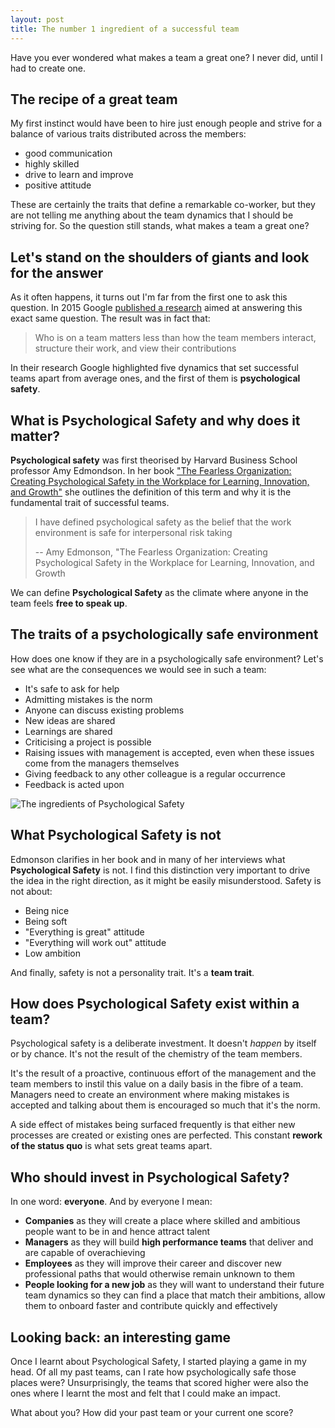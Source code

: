 ```yaml
---
layout: post
title: The number 1 ingredient of a successful team
---
```


Have you ever wondered what makes a team a great one?
I never did, until I had to create one.

## The recipe of a great team

My first instinct would have been to hire just enough people and strive for a balance of various traits distributed across the members:

- good communication
- highly skilled
- drive to learn and improve
- positive attitude

These are certainly the traits that define a remarkable co-worker, but they are not telling me anything about the team dynamics that I should be striving for.
So the question still stands, what makes a team a great one?

## Let's stand on the shoulders of giants and look for the answer

As it often happens, it turns out I'm far from the first one to ask this question.
In 2015 Google [published a research](https://apnews.com/article/8c60341cc1da47e084b8e17e62e83c98) aimed at answering this exact same question.
The result was in fact that:

> Who is on a team matters less than how the team members interact, structure their work, and view their contributions

In their research Google highlighted five dynamics that set successful teams apart from average ones, and the first of them is **psychological safety**.

## What is Psychological Safety and why does it matter?

**Psychological safety** was first theorised by Harvard Business School professor Amy Edmondson.
In her book ["The Fearless Organization: Creating Psychological Safety in the Workplace for Learning, Innovation, and Growth"](https://www.amazon.com/gp/product/1119477247?ie=UTF8&tag=aurelio0b-20&camp=1789&linkCode=xm2&creativeASIN=1119477247) she outlines the definition of this term and why it is the fundamental trait of successful teams.

> I have defined psychological safety as the belief that the work environment is safe for interpersonal risk taking
>
> -- Amy Edmonson, "The Fearless Organization: Creating Psychological Safety in the Workplace for Learning, Innovation, and Growth

We can define **Psychological Safety** as the climate where anyone in the team feels **free to speak up**.

## The traits of a psychologically safe environment

How does one know if they are in a psychologically safe environment? Let's see what are the consequences we would see in such a team:

- It's safe to ask for help
- Admitting mistakes is the norm
- Anyone can discuss existing problems
- New ideas are shared
- Learnings are shared
- Criticising a project is possible
- Raising issues with management is accepted, even when these issues come from the managers themselves
- Giving feedback to any other colleague is a regular occurrence
- Feedback is acted upon

![The ingredients of Psychological Safety](https://dev-to-uploads.s3.amazonaws.com/i/r9y3ds1sf3pheu4a9k5w.png)

## What Psychological Safety is not

Edmonson clarifies in her book and in many of her interviews what **Psychological Safety** is not. I find this distinction very important to drive the idea in the right direction, as it might be easily misunderstood.
Safety is not about:

- Being nice
- Being soft
- "Everything is great" attitude
- "Everything will work out" attitude
- Low ambition

And finally, safety is not a personality trait. It's a **team trait**.

## How does Psychological Safety exist within a team?

Psychological safety is a deliberate investment. It doesn't _happen_ by itself or by chance. It's not the result of the chemistry of the team members.

It's the result of a proactive, continuous effort of the management and the team members to instil this value on a daily basis in the fibre of a team. Managers need to create an environment where making mistakes is accepted and talking about them is encouraged so much that it's the norm.

A side effect of mistakes being surfaced frequently is that either new processes are created or existing ones are perfected. This constant **rework of the status quo** is what sets great teams apart.

## Who should invest in Psychological Safety?

In one word: **everyone**. And by everyone I mean:

- **Companies** as they will create a place where skilled and ambitious people want to be in and hence attract talent
- **Managers** as they will build **high performance teams** that deliver and are capable of overachieving
- **Employees** as they will improve their career and discover new professional paths that would otherwise remain unknown to them
- **People looking for a new job** as they will want to understand their future team dynamics so they can find a place that match their ambitions, allow them to onboard faster and contribute quickly and effectively

## Looking back: an interesting game

Once I learnt about Psychological Safety, I started playing a game in my head.
Of all my past teams, can I rate how psychologically safe those places were?
Unsurprisingly, the teams that scored higher were also the ones where I learnt the most and felt that I could make an impact.

What about you? How did your past team or your current one score?
